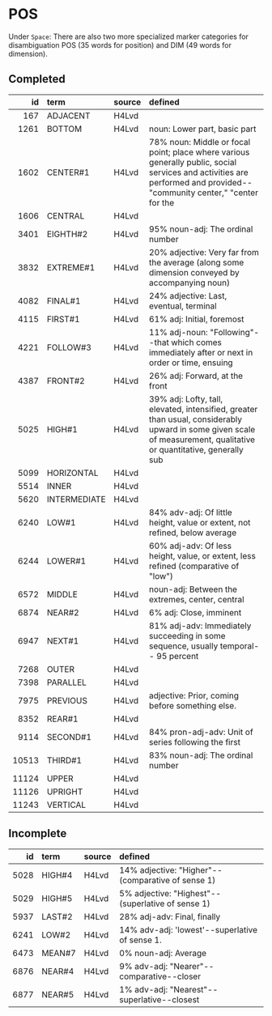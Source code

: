 # POS

Under `Space`: There are also two more specialized marker categories for disambiguation POS (35 words for position) and DIM (49 words for dimension).

## Completed

|    id | term         | source   | defined                                                                                                                                                                  |
|------:|:-------------|:---------|:-------------------------------------------------------------------------------------------------------------------------------------------------------------------------|
|   167 | ADJACENT     | H4Lvd    |                                                                                                                                                                          |
|  1261 | BOTTOM       | H4Lvd    | noun: Lower part, basic part                                                                                                                                             |
|  1602 | CENTER#1     | H4Lvd    | 78% noun: Middle or focal point; place where various generally public,  social services and activities are performed and provided-- "community  center," "center for the |
|  1606 | CENTRAL      | H4Lvd    |                                                                                                                                                                          |
|  3401 | EIGHTH#2     | H4Lvd    | 95% noun-adj: The ordinal number                                                                                                                                         |
|  3832 | EXTREME#1    | H4Lvd    | 20% adjective: Very far from the average (along some dimension conveyed  by accompanying noun)                                                                           |
|  4082 | FINAL#1      | H4Lvd    | 24% adjective: Last, eventual, terminal                                                                                                                                  |
|  4115 | FIRST#1      | H4Lvd    | 61% adj: Initial, foremost                                                                                                                                               |
|  4221 | FOLLOW#3     | H4Lvd    | 11% adj-noun: "Following"--that which comes immediately after or next  in order or time, ensuing                                                                         |
|  4387 | FRONT#2      | H4Lvd    | 26% adj: Forward, at the front                                                                                                                                           |
|  5025 | HIGH#1       | H4Lvd    | 39% adj: Lofty, tall, elevated, intensified, greater than usual, considerably  upward in some given scale of measurement, qualitative or quantitative,  generally sub    |
|  5099 | HORIZONTAL   | H4Lvd    |                                                                                                                                                                          |
|  5514 | INNER        | H4Lvd    |                                                                                                                                                                          |
|  5620 | INTERMEDIATE | H4Lvd    |                                                                                                                                                                          |
|  6240 | LOW#1        | H4Lvd    | 84% adv-adj: Of little height, value or extent, not refined, below average                                                                                               |
|  6244 | LOWER#1      | H4Lvd    | 60% adj-adv: Of less height, value, or extent, less refined (comparative of "low")                                                                                       |
|  6572 | MIDDLE       | H4Lvd    | noun-adj: Between the extremes, center, central                                                                                                                          |
|  6874 | NEAR#2       | H4Lvd    | 6% adj: Close, imminent                                                                                                                                                  |
|  6947 | NEXT#1       | H4Lvd    | 81% adj-adv: Immediately succeeding in some sequence, usually temporal-- 95 percent                                                                                      |
|  7268 | OUTER        | H4Lvd    |                                                                                                                                                                          |
|  7398 | PARALLEL     | H4Lvd    |                                                                                                                                                                          |
|  7975 | PREVIOUS     | H4Lvd    | adjective: Prior, coming before something else.                                                                                                                          |
|  8352 | REAR#1       | H4Lvd    |                                                                                                                                                                          |
|  9114 | SECOND#1     | H4Lvd    | 84% pron-adj-adv: Unit of series following the first                                                                                                                     |
| 10513 | THIRD#1      | H4Lvd    | 83% noun-adj: The ordinal number                                                                                                                                         |
| 11124 | UPPER        | H4Lvd    |                                                                                                                                                                          |
| 11126 | UPRIGHT      | H4Lvd    |                                                                                                                                                                          |
| 11243 | VERTICAL     | H4Lvd    |                                                                                                                                                                          |

## Incomplete

|   id | term   | source   | defined                                           |
|-----:|:-------|:---------|:--------------------------------------------------|
| 5028 | HIGH#4 | H4Lvd    | 14% adjective: "Higher"--(comparative of sense 1) |
| 5029 | HIGH#5 | H4Lvd    | 5% adjective: "Highest"--(superlative of sense 1) |
| 5937 | LAST#2 | H4Lvd    | 28% adj-adv: Final, finally                       |
| 6241 | LOW#2  | H4Lvd    | 14% adv-adj: 'lowest'--superlative of sense 1.    |
| 6473 | MEAN#7 | H4Lvd    | 0% noun-adj: Average                              |
| 6876 | NEAR#4 | H4Lvd    | 9% adv-adj: "Nearer"--comparative--closer         |
| 6877 | NEAR#5 | H4Lvd    | 1% adv-adj: "Nearest"--superlative--closest       |